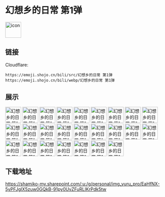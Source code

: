 # 幻想乡的日常 第1弹
<img src="https://emoji.shojo.cn/bili/src/幻想乡的日常 第1弹/icon.png" width="50" height="50" alt="icon">

## 链接
Cloudflare:
```
https://emoji.shojo.cn/bili/src/幻想乡的日常 第1弹
https://emoji.shojo.cn/bili/webp/幻想乡的日常 第1弹
```
## 展示
<img src="https://emoji.shojo.cn/bili/src/幻想乡的日常 第1弹/幻想乡的日常 第1弹-你谁.png" width="50" height="50" alt="幻想乡的日常 第1弹-你谁">
<img src="https://emoji.shojo.cn/bili/src/幻想乡的日常 第1弹/幻想乡的日常 第1弹-麻.png" width="50" height="50" alt="幻想乡的日常 第1弹-麻">
<img src="https://emoji.shojo.cn/bili/src/幻想乡的日常 第1弹/幻想乡的日常 第1弹-呵斥.png" width="50" height="50" alt="幻想乡的日常 第1弹-呵斥">
<img src="https://emoji.shojo.cn/bili/src/幻想乡的日常 第1弹/幻想乡的日常 第1弹-过分.png" width="50" height="50" alt="幻想乡的日常 第1弹-过分">
<img src="https://emoji.shojo.cn/bili/src/幻想乡的日常 第1弹/幻想乡的日常 第1弹-出拳.png" width="50" height="50" alt="幻想乡的日常 第1弹-出拳">
<img src="https://emoji.shojo.cn/bili/src/幻想乡的日常 第1弹/幻想乡的日常 第1弹-真香.png" width="50" height="50" alt="幻想乡的日常 第1弹-真香">
<img src="https://emoji.shojo.cn/bili/src/幻想乡的日常 第1弹/幻想乡的日常 第1弹-给心.png" width="50" height="50" alt="幻想乡的日常 第1弹-给心">
<img src="https://emoji.shojo.cn/bili/src/幻想乡的日常 第1弹/幻想乡的日常 第1弹-打call.png" width="50" height="50" alt="幻想乡的日常 第1弹-打call">
<img src="https://emoji.shojo.cn/bili/src/幻想乡的日常 第1弹/幻想乡的日常 第1弹-绷.png" width="50" height="50" alt="幻想乡的日常 第1弹-绷">
<img src="https://emoji.shojo.cn/bili/src/幻想乡的日常 第1弹/幻想乡的日常 第1弹-吃瓜.png" width="50" height="50" alt="幻想乡的日常 第1弹-吃瓜">
<img src="https://emoji.shojo.cn/bili/src/幻想乡的日常 第1弹/幻想乡的日常 第1弹-问号.png" width="50" height="50" alt="幻想乡的日常 第1弹-问号">
<img src="https://emoji.shojo.cn/bili/src/幻想乡的日常 第1弹/幻想乡的日常 第1弹-思索.png" width="50" height="50" alt="幻想乡的日常 第1弹-思索">
<img src="https://emoji.shojo.cn/bili/src/幻想乡的日常 第1弹/幻想乡的日常 第1弹-鼓掌.png" width="50" height="50" alt="幻想乡的日常 第1弹-鼓掌">
<img src="https://emoji.shojo.cn/bili/src/幻想乡的日常 第1弹/幻想乡的日常 第1弹-春天来了.png" width="50" height="50" alt="幻想乡的日常 第1弹-春天来了">
<img src="https://emoji.shojo.cn/bili/src/幻想乡的日常 第1弹/幻想乡的日常 第1弹-吐魂.png" width="50" height="50" alt="幻想乡的日常 第1弹-吐魂">
<img src="https://emoji.shojo.cn/bili/src/幻想乡的日常 第1弹/幻想乡的日常 第1弹-乐.png" width="50" height="50" alt="幻想乡的日常 第1弹-乐">
<img src="https://emoji.shojo.cn/bili/src/幻想乡的日常 第1弹/幻想乡的日常 第1弹-是这样吗.png" width="50" height="50" alt="幻想乡的日常 第1弹-是这样吗">
<img src="https://emoji.shojo.cn/bili/src/幻想乡的日常 第1弹/幻想乡的日常 第1弹-叹气.png" width="50" height="50" alt="幻想乡的日常 第1弹-叹气">
<img src="https://emoji.shojo.cn/bili/src/幻想乡的日常 第1弹/幻想乡的日常 第1弹-威胁.png" width="50" height="50" alt="幻想乡的日常 第1弹-威胁">
<img src="https://emoji.shojo.cn/bili/src/幻想乡的日常 第1弹/幻想乡的日常 第1弹-抱头蹲防.png" width="50" height="50" alt="幻想乡的日常 第1弹-抱头蹲防">
<img src="https://emoji.shojo.cn/bili/src/幻想乡的日常 第1弹/幻想乡的日常 第1弹-无语.png" width="50" height="50" alt="幻想乡的日常 第1弹-无语">
<img src="https://emoji.shojo.cn/bili/src/幻想乡的日常 第1弹/幻想乡的日常 第1弹-喝茶.png" width="50" height="50" alt="幻想乡的日常 第1弹-喝茶">
<img src="https://emoji.shojo.cn/bili/src/幻想乡的日常 第1弹/幻想乡的日常 第1弹-典.png" width="50" height="50" alt="幻想乡的日常 第1弹-典">
<img src="https://emoji.shojo.cn/bili/src/幻想乡的日常 第1弹/幻想乡的日常 第1弹-呆.png" width="50" height="50" alt="幻想乡的日常 第1弹-呆">
<img src="https://emoji.shojo.cn/bili/src/幻想乡的日常 第1弹/幻想乡的日常 第1弹-累.png" width="50" height="50" alt="幻想乡的日常 第1弹-累">

## 下载地址

https://shamiko-my.sharepoint.com/:u:/g/personal/img_yuru_pro/EaHfNX-5yPFJgIX5zuw0GQkB-91py0UvZFuRLIKrPdk5tw